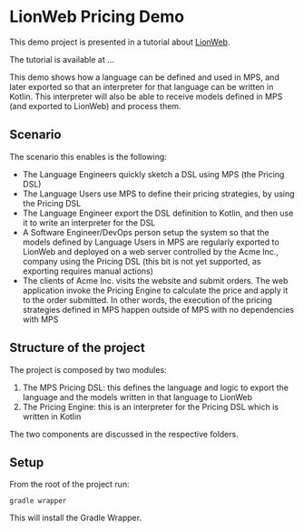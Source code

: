 # LionWeb Pricing Demo

This demo project is presented in a tutorial about [LionWeb](https://github.com/LionWeb-io).

The tutorial is available at ...

This demo shows how a language can be defined and used in MPS, and later exported so that an interpreter for that language
can be written in Kotlin. This interpreter will also be able to receive models defined in MPS (and exported to LionWeb)
and process them.

## Scenario

The scenario this enables is the following:
- The Language Engineers quickly sketch a DSL using MPS (the Pricing DSL)
- The Language Users use MPS to define their pricing strategies, by using the Pricing DSL
- The Language Engineer export the DSL definition to Kotlin, and then use it to write an interpreter for the DSL
- A Software Engineer/DevOps person setup the system so that the models defined by Language Users in MPS are regularly
  exported to LionWeb and deployed on a web server controlled by the Acme Inc., company using the Pricing DSL
  (this bit is not yet supported, as exporting requires manual actions) 
- The clients of Acme Inc. visits the website and submit orders. The web application invoke the Pricing Engine to
  calculate the price and apply it to the order submitted. In other words, the execution of the pricing strategies
  defined in MPS happen outside of MPS with no dependencies with MPS

## Structure of the project

The project is composed by two modules:

1. The MPS Pricing DSL: this defines the language and logic to export the language and the models written in that
   language to LionWeb
3. The Pricing Engine: this is an interpreter for the Pricing DSL which is written in Kotlin

The two components are discussed in the respective folders.

## Setup

From the root of the project run:

```
gradle wrapper
```

This will install the Gradle Wrapper.
